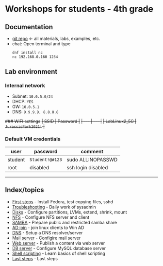 # Workshops for students - 4th grade

## Documentation
* [git repo](https://github.com/OndraLipo/students-workshops/tree/master/praxe-v-TE/praxe_4_rocnik) <- all materials, labs, examples, etc.
* chat: Open terminal and type
    ```
    dnf install nc
    nc 192.168.0.160 1234
    ```

## Lab environment
### Internal network
- Subnet: `10.0.5.0/24`
- DHCP: `YES`
- GW: `10.0.5.1`
- DNS: `9.9.9.9, 8.8.8.8`

~~### WIFI settings~~
~~| SSID | Password |~~
~~| --- | --- |~~
~~| LabLinux2_5G | `JurassicPark2021!` |~~

### Default VM credentials
| user | password | comment |
| --- | --- | --- |
| student | `Student!@#123` | sudo ALL:NOPASSWD |
| root | disabled | ssh login disabled |

---

## Index/topics
* [First steps](first-steps.md) - Install Fedora, test copying files, sshd 
* [Troubleshooting](troubleshooting.md) - Daily work of sysadmin
* [Disks](disks.md) - Configure partitions, LVMs, extend, shrink, mount
* [NFS](nfs.md) - Configure NFS server and client
* [SAMBA](samba.md) - Prepare public and restricted samba share
* [AD join](ad-join.md) - join linux clients to Win AD
* [DNS](dns.md) - Setup a DNS resolver/server
* [Mail server](postfix.md) - Configire mail server
* [Web server](apache.md) - Publish a content via web server
* [DB server](mysql.md) - Configure MySQL database server
* [Shell scripting](shell-scripting.md) - Learn basics of shell scripting
* [Last steps](last-steps.md) - Last steps

